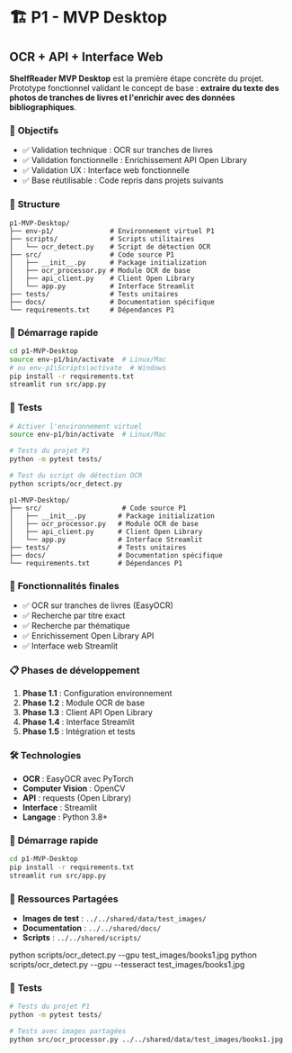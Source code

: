 # 🏗️ **P1 - MVP Desktop**
## OCR + API + Interface Web

**ShelfReader MVP Desktop** est la première étape concrète du projet. Prototype fonctionnel validant le concept de base : **extraire du texte des photos de tranches de livres et l'enrichir avec des données bibliographiques**.

### 🎯 **Objectifs**
- ✅ Validation technique : OCR sur tranches de livres
- ✅ Validation fonctionnelle : Enrichissement API Open Library
- ✅ Validation UX : Interface web fonctionnelle
- ✅ Base réutilisable : Code repris dans projets suivants

### 📁 **Structure**
```
p1-MVP-Desktop/
├── env-p1/              # Environnement virtuel P1
├── scripts/             # Scripts utilitaires
│   └── ocr_detect.py    # Script de détection OCR
├── src/                 # Code source P1
│   ├── __init__.py      # Package initialization
│   ├── ocr_processor.py # Module OCR de base
│   ├── api_client.py    # Client Open Library
│   └── app.py           # Interface Streamlit
├── tests/               # Tests unitaires
├── docs/                # Documentation spécifique
└── requirements.txt     # Dépendances P1
```

### 🚀 **Démarrage rapide**
```bash
cd p1-MVP-Desktop
source env-p1/bin/activate  # Linux/Mac
# ou env-p1\Scripts\activate  # Windows
pip install -r requirements.txt
streamlit run src/app.py
```

### 🧪 **Tests**
```bash
# Activer l'environnement virtuel
source env-p1/bin/activate  # Linux/Mac

# Tests du projet P1
python -m pytest tests/

# Test du script de détection OCR
python scripts/ocr_detect.py
```
```
p1-MVP-Desktop/
├── src/                    # Code source P1
│   ├── __init__.py        # Package initialization
│   ├── ocr_processor.py   # Module OCR de base
│   ├── api_client.py      # Client Open Library
│   └── app.py             # Interface Streamlit
├── tests/                 # Tests unitaires
├── docs/                  # Documentation spécifique
└── requirements.txt       # Dépendances P1
```

### 🚀 **Fonctionnalités finales**
- ✅ OCR sur tranches de livres (EasyOCR)
- ✅ Recherche par titre exact
- ✅ Recherche par thématique
- ✅ Enrichissement Open Library API
- ✅ Interface web Streamlit

### 📋 **Phases de développement**
1. **Phase 1.1** : Configuration environnement
2. **Phase 1.2** : Module OCR de base
3. **Phase 1.3** : Client API Open Library
4. **Phase 1.4** : Interface Streamlit
5. **Phase 1.5** : Intégration et tests

### 🛠️ **Technologies**
- **OCR** : EasyOCR avec PyTorch
- **Computer Vision** : OpenCV
- **API** : requests (Open Library)
- **Interface** : Streamlit
- **Langage** : Python 3.8+

### 🚀 **Démarrage rapide**
```bash
cd p1-MVP-Desktop
pip install -r requirements.txt
streamlit run src/app.py
```

### 🔗 **Ressources Partagées**
- **Images de test** : `../../shared/data/test_images/`
- **Documentation** : `../../shared/docs/`
- **Scripts** : `../../shared/scripts/`

python scripts/ocr_detect.py --gpu test_images/books1.jpg
python scripts/ocr_detect.py --gpu --tesseract test_images/books1.jpg

### 🧪 **Tests**
```bash
# Tests du projet P1
python -m pytest tests/

# Tests avec images partagées
python src/ocr_processor.py ../../shared/data/test_images/books1.jpg
```